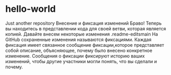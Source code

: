 # hello-world
Just another repository
Внесение и фиксация изменений
Браво! Теперь вы находитесь в представлении кода для своей ветви, которая является копией. 
Давайте внесем некоторые изменения .readme-editsmain
На GitHub сохраненные изменения называются фиксациями. Каждая фиксация имеет связанное сообщение фиксации,которое представляет собой описание, объясняющее, почему было внесено конкретное изменение. Сообщения о фиксации фиксируют историю ваших изменений, чтобы другие участники могли понять, что вы сделали и почему.
